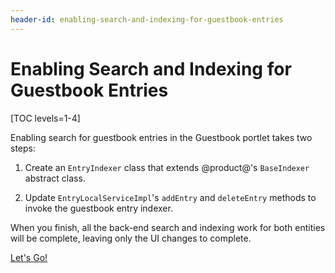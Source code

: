 ```yaml
---
header-id: enabling-search-and-indexing-for-guestbook-entries
---
```


# Enabling Search and Indexing for Guestbook Entries

[TOC levels=1-4]

Enabling search for guestbook entries in the Guestbook portlet takes two steps: 

1.  Create an `EntryIndexer` class that extends @product@'s `BaseIndexer` 
    abstract class. 

2.  Update `EntryLocalServiceImpl`'s `addEntry` and `deleteEntry` methods to
    invoke the guestbook entry indexer. 

When you finish, all the back-end search and indexing work for both entities 
will be complete, leaving only the UI changes to complete. 

<a class="go-link btn btn-primary" href="/develop/tutorials/-/knowledge_base/7-0/creating-an-entry-indexer">Let's Go!<span class="icon-circle-arrow-right"></span></a>
